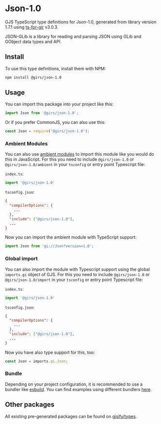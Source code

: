 
# Json-1.0

GJS TypeScript type definitions for Json-1.0, generated from library version 1.7.1 using [ts-for-gir](https://github.com/gjsify/ts-for-gir) v3.0.3.

JSON-GLib is a library for reading and parsing JSON using GLib and GObject data types and API.

## Install

To use this type definitions, install them with NPM:
```bash
npm install @girs/json-1.0
```

## Usage

You can import this package into your project like this:
```ts
import Json from '@girs/json-1.0';
```

Or if you prefer CommonJS, you can also use this:
```ts
const Json = require('@girs/json-1.0');
```

### Ambient Modules

You can also use [ambient modules](https://github.com/gjsify/ts-for-gir/tree/main/packages/cli#ambient-modules) to import this module like you would do this in JavaScript.
For this you need to include `@girs/json-1.0` or `@girs/json-1.0/ambient` in your `tsconfig` or entry point Typescript file:

`index.ts`:
```ts
import '@girs/json-1.0'
```

`tsconfig.json`:
```json
{
  "compilerOptions": {
    ...
  },
  "include": ["@girs/json-1.0"],
  ...
}
```

Now you can import the ambient module with TypeScript support: 

```ts
import Json from 'gi://Json?version=1.0';
```

### Global import

You can also import the module with Typescript support using the global `imports.gi` object of GJS.
For this you need to include `@girs/json-1.0` or `@girs/json-1.0/import` in your `tsconfig` or entry point Typescript file:

`index.ts`:
```ts
import '@girs/json-1.0'
```

`tsconfig.json`:
```json
{
  "compilerOptions": {
    ...
  },
  "include": ["@girs/json-1.0"],
  ...
}
```

Now you have also type support for this, too:

```ts
const Json = imports.gi.Json;
```

### Bundle

Depending on your project configuration, it is recommended to use a bundler like [esbuild](https://esbuild.github.io/). You can find examples using different bundlers [here](https://github.com/gjsify/ts-for-gir/tree/main/examples).

## Other packages

All existing pre-generated packages can be found on [gjsify/types](https://github.com/gjsify/types).

